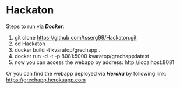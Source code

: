 # Hackaton

Steps to run via ***Docker***:
1. git clone https://github.com/tsserg99/Hackaton.git
2. cd Hackaton
3. docker build -t kvaratop/grechapp . 
4. docker run -d -t -p 8081:5000 kvaratop/grechapp:latest
5. now you can access the webapp by address: 
   http://localhost:8081

Or you can find the webapp deployed via ***Heroku*** by following link:
https://grechapp.herokuapp.com

